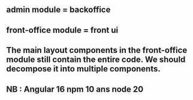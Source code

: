 

## admin module = backoffice 

## front-office module = front ui 

## The main layout components in the front-office module still contain the entire code. We should decompose it into multiple components.


## NB : Angular 16 npm 10 ans node 20
